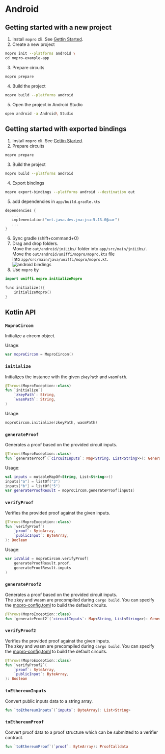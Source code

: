 # Android

## Getting started with a new project

1. Install `mopro` cli. See [Gettin Started](../getting-started#install-dependencies).
2. Create a new project

```sh
mopro init --platforms android \
cd mopro-example-app
```

3. Prepare circuits

```sh
mopro prepare
```

4. Build the project

```sh
mopro build --platforms android
```

5. Open the project in Android Studio

```sh
open android -a Android\ Studio
```

## Getting started with exported bindings

1. Install `mopro` cli. See [Gettin Started](../getting-started#install-dependencies).
2. Prepare circuits

```sh
mopro prepare
```

3. Build the project

```sh
mopro build --platforms android
```

4. Export bindings

```sh
mopro export-bindings --platforms android --destination out
```

5. add dependencies in `app/build.gradle.kts`

```kotlin
dependencies {
   ...
   implementation("net.java.dev.jna:jna:5.13.0@aar")
   ...
}
```

6. Sync gradle (shift+command+O)
7. Drag and drop folders. <br/>
   Move the `out/android/jniLibs/` folder into `app/src/main/jniLibs/`.<br/>
   Move the `out/android/uniffi/mopro/mopro.kts` file into `app/src/main/java/uniffi/mopro/mopro.kt`.<br/>
   ![android bindings](/img/android-bindings.png)
8. Use `mopro` by

```kotlin
import uniffi.mopro.initializeMopro

func initialize(){
	initializeMopro()
}
```

## Kotlin API

### `MoproCircom`

Initialize a circom object. <br/>

Usage:

```kotlin
var moproCircom = MoproCircom()
```

### `initialize`

Initializes the instance with the given `zkeyPath` and `wasmPath`.

```kotlin
@Throws(MoproException::class)
fun `initialize`(
    `zkeyPath`: String,
    `wasmPath`: String,
)
```

Usage:

```kotlin
moproCircom.initialize(zkeyPath, wasmPath)
```

### `generateProof`

Generates a proof based on the provided circuit inputs.

```kotlin
@Throws(MoproException::class)
fun `generateProof`(`circuitInputs`: Map<String, List<String>>): GenerateProofResult
```

Usage:

```kotlin
val inputs = mutableMapOf<String, List<String>>()
inputs["a"] = listOf("3")
inputs["b"] = listOf("5")
var generateProofResult = moproCircom.generateProof(inputs)
```

### `verifyProof`

Verifies the provided proof against the given inputs.

```kotlin
@Throws(MoproException::class)
fun `verifyProof`(
    `proof`: ByteArray,
    `publicInput`: ByteArray,
): Boolean
```

Usage:

```kotlin
var isValid = moproCircom.verifyProof(
	generateProofResult.proof,
	generateProofResult.inputs
)
```

### `generateProof2`

Generates a proof based on the provided circuit inputs.<br/>
The zkey and wasm are precompiled during `cargo build`. You can specify the [mopro-config.toml](configuration) to build the default circuits.

```kotlin
@Throws(MoproException::class)
fun `generateProof2`(`circuitInputs`: Map<String, List<String>>): GenerateProofResult
```

### `verifyProof2`

Verifies the provided proof against the given inputs.<br/>
The zkey and wasm are precompiled during `cargo build`. You can specify the [mopro-config.toml](configuration) to build the default circuits.

```kotlin
@Throws(MoproException::class)
fun `verifyProof2`(
    `proof`: ByteArray,
    `publicInput`: ByteArray,
): Boolean
```

### `toEthereumInputs`

Convert public inputs data to a string array.

```kotlin
fun `toEthereumInputs`(`inputs`: ByteArray): List<String>
```

### `toEthereumProof`

Convert proof data to a proof structure which can be submitted to a verifier contract.

```kotlin
fun `toEthereumProof`(`proof`: ByteArray): ProofCalldata
```
